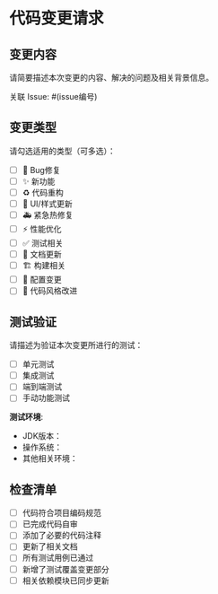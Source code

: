 # 代码变更请求

## 变更内容

请简要描述本次变更的内容、解决的问题及相关背景信息。

关联 Issue: #(issue编号)

## 变更类型

请勾选适用的类型（可多选）：

- [ ] 🐛 Bug修复
- [ ] ✨ 新功能
- [ ] ♻️ 代码重构
- [ ] 💄 UI/样式更新
- [ ] 🚑 紧急热修复
- [ ] ⚡️ 性能优化
- [ ] ✅ 测试相关
- [ ] 📝 文档更新
- [ ] 🏗️ 构建相关
- [ ] 🔧 配置变更
- [ ] 🎨 代码风格改进

## 测试验证

请描述为验证本次变更所进行的测试：

- [ ] 单元测试
- [ ] 集成测试
- [ ] 端到端测试
- [ ] 手动功能测试

**测试环境**:

- JDK版本：
- 操作系统：
- 其他相关环境：

## 检查清单

- [ ] 代码符合项目编码规范
- [ ] 已完成代码自审
- [ ] 添加了必要的代码注释
- [ ] 更新了相关文档
- [ ] 所有测试用例已通过
- [ ] 新增了测试覆盖变更部分
- [ ] 相关依赖模块已同步更新

